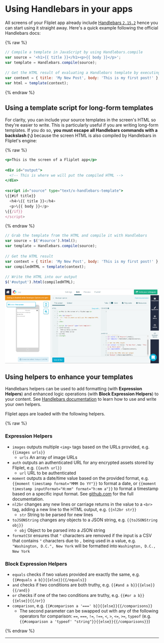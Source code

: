 # Using Handlebars in your apps

All screens of your Fliplet app already include [Handlebars `2.15.2`](https://handlebarsjs.com/) hence you can start using it straight away. Here's a quick example following the official Handlebars docs:

{% raw %}
```js
// Compile a template in JavaScript by using Handlebars.compile
var source = '<h1>{{ title }}</h1><p>{{ body }}</p>';
var template = Handlebars.compile(source);

// Get the HTML result of evaluating a Handlebars template by executing the template with a context.
var context = { title: 'My New Post', body: 'This is my first post!' };
var html = template(context);
```
{% endraw %}

## Using a template script for long-form templates

For clarity, you can include your source templates in the screen's HTML so they're easier to write. This is particularly useful if you are writing long-form templates. If you do so, **you must escape all Handlebars commands with a backslash (`\`)** because the screen HTML is also compiled by Handlebars in Fliplet's engine:

{% raw %}
```handlebars
<p>This is the screen of a Fliplet app</p>

<div id="output">
  <!-- This is where we will put the compiled HTML -->
</div>

<script id="source" type="text/x-handlebars-template">
\{{#if title}}
  <h4>\{{ title }}</h4>
  <p>\{{ body }}</p>
\{{/if}}
</script>
```
{% endraw %}

```js
// Grab the template from the HTML and compile it with Handlebars
var source = $('#source').html();
var template = Handlebars.compile(source);

// Get the HTML result
var context = { title: 'My New Post', body: 'This is my first post!' };
var compiledHTML = template(context);

// Write the HTML into our output
$('#output').html(compiledHTML);
```

<img src="../../assets/img/handlebars.png" />

## Using helpers to enhance your templates

Handlebars helpers can be used to add formatting (with **Expression Helpers**) and enhanced logic operations (with **Block Expression Helpers**) to your content. See [Handlebars documentation](https://handlebarsjs.com/) to learn how to use and write your own helpers.

Fliplet apps are loaded with the following helpers.

{% raw %}

### Expression Helpers

- `images` outputs multiple `<img>` tags based on the URLs provided, e.g. `{{images urls}}`
   - `urls` An array of image URLs
- `auth` outputs an authenticated URL for any encrypted assets stored by Fliplet, e.g. `{{auth url}}`
   - `url` URL to be authenticated
- `moment` outputs a date/time value based on the provided format, e.g. `{{moment timestamp format="MMM Do YY"}}` to format a date, or `{{moment timestamp inputFormat="H:mm" format="h:mm a"}}` to format a timestamp based on a specific input format. See [github.com](https://github.com/Fliplet/handlebars-helper-moment/blob/master/README.md) for the full documentation.
- `nl2br` changes any new lines or carriage returns in the value to a `<br>` tag, adding a new line to the HTML output, e.g. `{{nl2br str}}`
   - `str` String to be parsed for new lines
- `toJSONString` changes any objects to a JSON string, e.g. `{{toJSONString obj}}`
   - `obj` Object to be parsed into a JSON string
- `formatCSV` ensures that `"` characters are removed if the input is a CSV that contains `"` characters due to `,` being used in a value, e.g. `"Washington, D.C.", New York` will be formatted into `Washington, D.C., New York`

### Block Expression Helpers

- `equals` checks if two values provided are exactly the same, e.g. `{{#equals a b}}{{else}}{{/equals}}`
- `and` checks if two conditions are both truthy, e.g. `{{#and a b}}{{else}}{{/and}}`
- `or` checks if one of the two conditions are truthy, e.g. `{{#or a b}}{{else}}{{/or}}`
- `comparison`, e.g. `{{#comparison a '===' b}}{{else}}{{/comparisons}}`
   - The second parameter can be swapped out with any of the following operators for comparison: `==`, `===`, `!=`, `!==`, `<`, `>`, `<=`, `>=`, `typeof` (e.g. `{{#comparison a 'typeof' "string"}}{{else}}{{/comparisons}}`)

{% endraw %}

---

